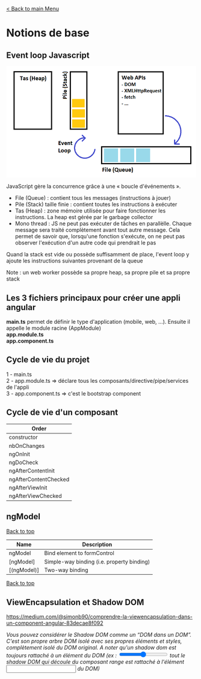 [< Back to main Menu](https://github.com/gsoulie/angular-resources/blob/master/ng-sheet.md)    

# Notions de base   

## Event loop Javascript

<img src="https://github.com/gsoulie/angular-resources/blob/master/js.png" align="center" width="600">

JavaScript gère la concurrence grâce à une « boucle d'événements ».

- File (Queue) : contient tous les messages (instructions à jouer)     
- Pile (Stack) taille finie : contient toutes les instructions à exécuter     
- Tas (Heap) : zone mémoire utilisée pour faire fonctionner les instructions. La heap est gérée par le garbage collector      
- Mono thread : JS ne peut pas exécuter de tâches en parallèlle. Chaque message sera traité complètement avant tout autre message. Cela permet de savoir que, lorsqu'une fonction s'exécute, on ne peut pas observer l'exécution d'un autre code qui prendrait le pas      

Quand la stack est vide ou possède suffisamment de place, l'event loop y ajoute les instructions suivantes provenant de la queue

Note : un web worker possède sa propre heap, sa propre pile et sa propre stack

## Les 3 fichiers principaux pour créer une appli angular

**main.ts** permet de définir le type d'application (mobile, web, ...). Ensuite il appelle le module racine (AppModule)     
**app.module.ts**     
**app.component.ts**     

## Cycle de vie du projet

1 - main.ts      
2 - app.module.ts => déclare tous les composants/directive/pipe/services de l'appli      
3 - app.component.ts => c'est le bootstrap component      

## Cycle de vie d'un composant

| Order   |
|----------|
|constructor|
|nbOnChanges|
|ngOnInit|
|ngDoCheck|
|ngAfterContentInit|
|ngAfterContentChecked|
|ngAfterViewInit|
|ngAfterViewChecked|

## ngModel
[Back to top](#notions-de-base)   

| Name | Description |
| --- | --- |
| ngModel | Bind element to formControl | 
| [ngModel] | Simple-way binding (i.e. property binding) | 
| [(ngModel)] | Two-way binding | 

[Back to top](#notions-de-base)

## ViewEncapsulation et Shadow DOM

https://medium.com/@simonb90/comprendre-la-viewencapsulation-dans-un-component-angular-83decae8f092      

*Vous pouvez considérer le Shadow DOM comme un “DOM dans un DOM”. C'est son propre arbre DOM isolé avec ses propres éléments et styles, complètement isolé du DOM original. A noter qu'un shadow dom est toujours rattaché à un élément du DOM (ex : <input type="range"> tout le shadow DOM qui découle du composant range est rattaché à l'élément <input> du DOM)*
